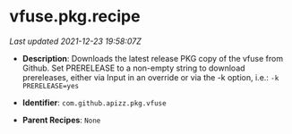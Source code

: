 # vfuse.pkg.recipe

_Last updated 2021-12-23 19:58:07Z_

- **Description**: Downloads the latest release PKG copy of the vfuse from Github. Set PRERELEASE to a non-empty string to download prereleases, either via Input in an override or via the -k option, i.e.: `-k PRERELEASE=yes`

- **Identifier**: `com.github.apizz.pkg.vfuse`

- **Parent Recipes**: `None`